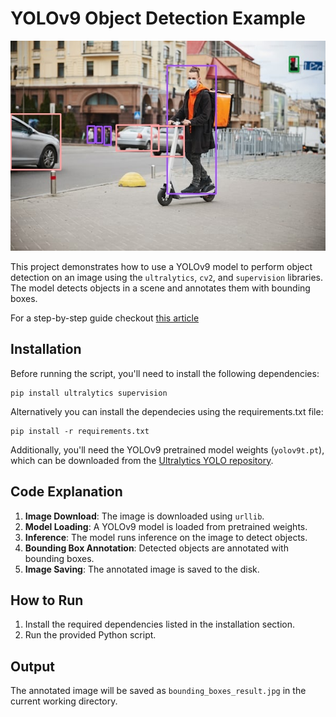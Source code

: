 # YOLOv9 Object Detection Example
![Inference Image](https://github.com/Brianhulela/yolov9_object_detection/blob/main/bounding_boxes_result.jpg)

This project demonstrates how to use a YOLOv9 model to perform object detection on an image using the `ultralytics`, `cv2`, and `supervision` libraries. The model detects objects in a scene and annotates them with bounding boxes.

For a step-by-step guide checkout [this article](https://hulela.co.za/run-yolov9-object-detection-model-locally-43c23c7078b4)

## Installation

Before running the script, you'll need to install the following dependencies:

```
pip install ultralytics supervision
```
Alternatively you can install the dependecies using the requirements.txt file:

```
pip install -r requirements.txt
```

Additionally, you'll need the YOLOv9 pretrained model weights (`yolov9t.pt`), which can be downloaded from the [Ultralytics YOLO repository](https://github.com/ultralytics/yolov5/releaseshttps://docs.ultralytics.com/models/yolov9/).

## Code Explanation

1. **Image Download**: The image is downloaded using `urllib`.
2. **Model Loading**: A YOLOv9 model is loaded from pretrained weights.
3. **Inference**: The model runs inference on the image to detect objects.
4. **Bounding Box Annotation**: Detected objects are annotated with bounding boxes.
5. **Image Saving**: The annotated image is saved to the disk.

## How to Run

1. Install the required dependencies listed in the installation section.
3. Run the provided Python script.

## Output

The annotated image will be saved as `bounding_boxes_result.jpg` in the current working directory.

